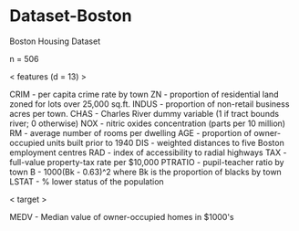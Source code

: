# Dataset-Boston
Boston Housing Dataset

n = 506

< features (d = 13) >

CRIM     - per capita crime rate by town
ZN       - proportion of residential land zoned for lots over 25,000 sq.ft.
INDUS    - proportion of non-retail business acres per town.
CHAS     - Charles River dummy variable (1 if tract bounds river; 0 otherwise)
NOX      - nitric oxides concentration (parts per 10 million)
RM       - average number of rooms per dwelling
AGE      - proportion of owner-occupied units built prior to 1940
DIS      - weighted distances to five Boston employment centres
RAD      - index of accessibility to radial highways
TAX      - full-value property-tax rate per $10,000
PTRATIO  - pupil-teacher ratio by town
B        - 1000(Bk - 0.63)^2 where Bk is the proportion of blacks by town
LSTAT    - % lower status of the population

< target > 

MEDV     - Median value of owner-occupied homes in $1000's
